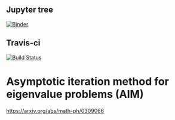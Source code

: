 ## Jupyter tree
[![Binder](http://mybinder.org/badge.svg)](http://mybinder.org:/repo/mkarakoc/aim)

## Travis-ci
[![Build Status](https://travis-ci.org/mkarakoc/aim.svg?branch=master)](https://travis-ci.org/mkarakoc/aim)

# Asymptotic iteration method for eigenvalue problems (AIM)

https://arxiv.org/abs/math-ph/0309066
